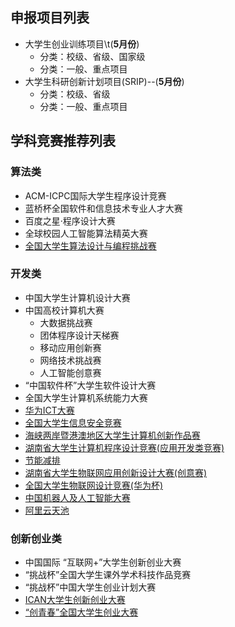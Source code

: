 ## 申报项目列表
- 大学生创业训练项目\t(**5月份**)
  - 分类：校级、省级、国家级
  - 分类：一般、重点项目
- 大学生科研创新计划项目(SRIP)--(**5月份**)
  - 分类：校级、省级
  - 分类：一般、重点项目


## 学科竞赛推荐列表
### 算法类
- ACM-ICPC国际大学生程序设计竞赛
- 蓝桥杯全国软件和信息技术专业人才大赛
- 百度之星·程序设计大赛
- 全球校园人工智能算法精英大赛
- [全国大学生算法设计与编程挑战赛](https://www.saikr.com/vse/adpc/2025/spring?ces=XB21209)

### 开发类
- 中国大学生计算机设计大赛
- 中国高校计算机大赛
   - 大数据挑战赛
   - 团体程序设计天梯赛
   - 移动应用创新赛
   - 网络技术挑战赛
   - 人工智能创意赛
- “中国软件杯”大学生软件设计大赛
- 全国大学生计算机系统能力大赛
- [华为ICT大赛](https://e.huawei.com/cn/talent/ict-academy/#/home)
- [全国大学生信息安全竞赛](http://www.ciscn.cn/)
- [海峡两岸暨港澳地区大学生计算机创新作品赛](www.hncf.org)
- [湖南省大学生计算机程序设计竞赛(应用开发类竞赛)](https://hnmachvi.csu.edu.cn/Hncr/index/)
- [节能减排](http://www.jienengjianpai.org/)
- [湖南省大学生物联网应用创新设计大赛(创意赛)](http://hiotf.org.cn/HNWLWXH/)
- [全国大学生物联网设计竞赛(华为杯)](https://iot.sjtu.edu.cn/news.aspx?info_lb=36&flag=2)
- [中国机器人及人工智能大赛](https://www.caairobot.com/)
- [阿里云天池](https://tianchi.aliyun.com/university/student_competition)



### 创新创业类
- 中国国际 “互联网+”大学生创新创业大赛
- “挑战杯”全国大学生课外学术科技作品竞赛
- “挑战杯”中国大学生创业计划大赛
- [ICAN大学生创新创业大赛](http://www.g-ican.com/home/index)
- [“创青春”全国大学生创业大赛](https://fjx.5idream.net/login)
